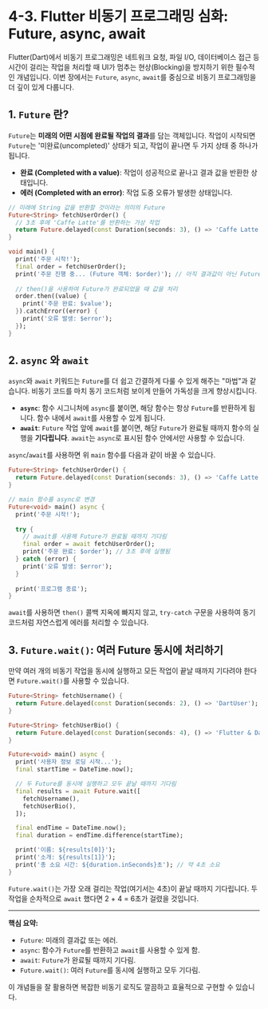# 4-3. Flutter 비동기 프로그래밍 심화: Future, async, await

Flutter(Dart)에서 비동기 프로그래밍은 네트워크 요청, 파일 I/O, 데이터베이스 접근 등 시간이 걸리는 작업을 처리할 때 UI가 멈추는 현상(Blocking)을 방지하기 위한 필수적인 개념입니다. 이번 장에서는 `Future`, `async`, `await`를 중심으로 비동기 프로그래밍을 더 깊이 있게 다룹니다.

## 1. `Future` 란?

`Future`는 **미래의 어떤 시점에 완료될 작업의 결과**를 담는 객체입니다. 작업이 시작되면 `Future`는 '미완료(uncompleted)' 상태가 되고, 작업이 끝나면 두 가지 상태 중 하나가 됩니다.

- **완료 (Completed with a value)**: 작업이 성공적으로 끝나고 결과 값을 반환한 상태입니다.
- **에러 (Completed with an error)**: 작업 도중 오류가 발생한 상태입니다.

```dart
// 미래에 String 값을 반환할 것이라는 의미의 Future
Future<String> fetchUserOrder() {
  // 3초 후에 'Caffe Latte'를 반환하는 가상 작업
  return Future.delayed(const Duration(seconds: 3), () => 'Caffe Latte');
}

void main() {
  print('주문 시작!');
  final order = fetchUserOrder();
  print('주문 진행 중... (Future 객체: $order)'); // 아직 결과값이 아닌 Future 객체가 출력됨
  
  // then()을 사용하여 Future가 완료되었을 때 값을 처리
  order.then((value) {
    print('주문 완료: $value');
  }).catchError((error) {
    print('오류 발생: $error');
  });
}
```

## 2. `async` 와 `await`

`async`와 `await` 키워드는 `Future`를 더 쉽고 간결하게 다룰 수 있게 해주는 "마법"과 같습니다. 비동기 코드를 마치 동기 코드처럼 보이게 만들어 가독성을 크게 향상시킵니다.

- **`async`**: 함수 시그니처에 `async`를 붙이면, 해당 함수는 항상 `Future`를 반환하게 됩니다. 함수 내에서 `await`를 사용할 수 있게 됩니다.
- **`await`**: `Future` 작업 앞에 `await`를 붙이면, 해당 `Future`가 완료될 때까지 함수의 실행을 **기다립니다**. `await`는 `async`로 표시된 함수 안에서만 사용할 수 있습니다.

`async`/`await`를 사용하면 위 `main` 함수를 다음과 같이 바꿀 수 있습니다.

```dart
Future<String> fetchUserOrder() {
  return Future.delayed(const Duration(seconds: 3), () => 'Caffe Latte');
}

// main 함수를 async로 변경
Future<void> main() async {
  print('주문 시작!');
  
  try {
    // await를 사용해 Future가 완료될 때까지 기다림
    final order = await fetchUserOrder(); 
    print('주문 완료: $order'); // 3초 후에 실행됨
  } catch (error) {
    print('오류 발생: $error');
  }
  
  print('프로그램 종료');
}
```
`await`를 사용하면 `then()` 콜백 지옥에 빠지지 않고, `try-catch` 구문을 사용하여 동기 코드처럼 자연스럽게 에러를 처리할 수 있습니다.

## 3. `Future.wait()`: 여러 Future 동시에 처리하기

만약 여러 개의 비동기 작업을 동시에 실행하고 모든 작업이 끝날 때까지 기다려야 한다면 `Future.wait()`를 사용할 수 있습니다.

```dart
Future<String> fetchUsername() {
  return Future.delayed(const Duration(seconds: 2), () => 'DartUser');
}

Future<String> fetchUserBio() {
  return Future.delayed(const Duration(seconds: 4), () => 'Flutter & Dart Developer');
}

Future<void> main() async {
  print('사용자 정보 로딩 시작...');
  final startTime = DateTime.now();

  // 두 Future를 동시에 실행하고 모두 끝날 때까지 기다림
  final results = await Future.wait([
    fetchUsername(),
    fetchUserBio(),
  ]);

  final endTime = DateTime.now();
  final duration = endTime.difference(startTime);

  print('이름: ${results[0]}');
  print('소개: ${results[1]}');
  print('총 소요 시간: ${duration.inSeconds}초'); // 약 4초 소요
}
```
`Future.wait()`는 가장 오래 걸리는 작업(여기서는 4초)이 끝날 때까지 기다립니다. 두 작업을 순차적으로 `await` 했다면 2 + 4 = 6초가 걸렸을 것입니다.

---

**핵심 요약:**

- `Future`: 미래의 결과값 또는 에러.
- `async`: 함수가 `Future`를 반환하고 `await`를 사용할 수 있게 함.
- `await`: `Future`가 완료될 때까지 기다림.
- `Future.wait()`: 여러 `Future`를 동시에 실행하고 모두 기다림.

이 개념들을 잘 활용하면 복잡한 비동기 로직도 깔끔하고 효율적으로 구현할 수 있습니다.
